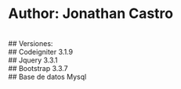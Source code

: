 # Author: Jonathan Castro
<br>
## Versiones:
<br>
## Codeigniter 3.1.9
<br>
## Jquery 3.3.1
<br>
## Bootstrap 3.3.7
<br>
## Base de datos Mysql

